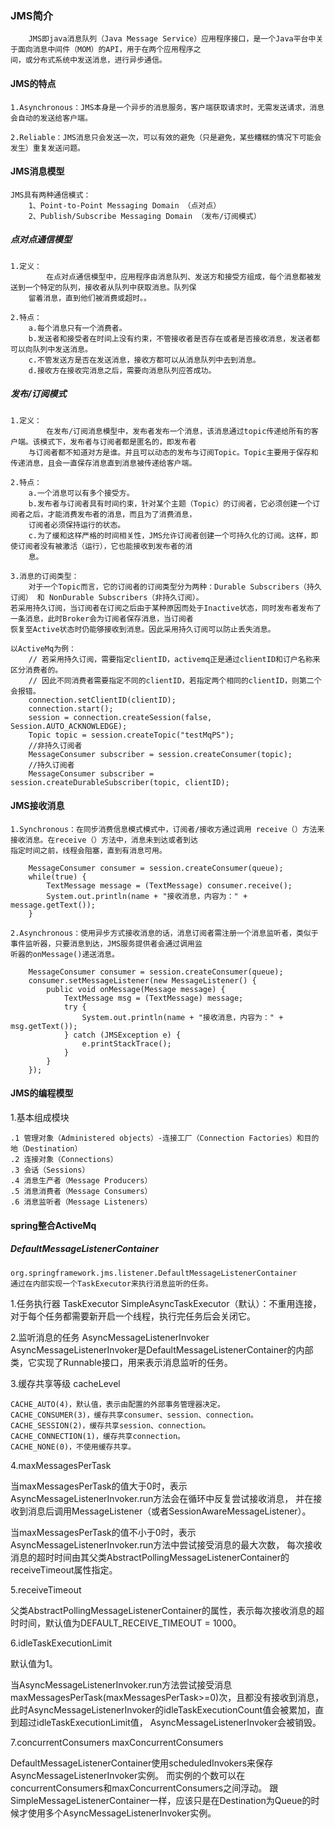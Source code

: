 ### JMS简介

        JMS即java消息队列（Java Message Service）应用程序接口，是一个Java平台中关于面向消息中间件（MOM）的API，用于在两个应用程序之
    间，或分布式系统中发送消息，进行异步通信。


#### JMS的特点
    
    1.Asynchronous：JMS本身是一个异步的消息服务，客户端获取请求时，无需发送请求，消息会自动的发送给客户端。
    
    2.Reliable：JMS消息只会发送一次，可以有效的避免（只是避免，某些糟糕的情况下可能会发生）重复发送问题。
    
#### JMS消息模型

    JMS具有两种通信模式：
        1、Point-to-Point Messaging Domain （点对点）
        2、Publish/Subscribe Messaging Domain （发布/订阅模式）
        
        
##### 点对点通信模型

    1.定义：
            在点对点通信模型中，应用程序由消息队列、发送方和接受方组成，每个消息都被发送到一个特定的队列，接收者从队列中获取消息。队列保
        留着消息，直到他们被消费或超时。。
    
    2.特点：
        a.每个消息只有一个消费者。
        b.发送者和接受者在时间上没有约束，不管接收者是否存在或者是否接收消息，发送者都可以向队列中发送消息。
        c.不管发送方是否在发送消息，接收方都可以从消息队列中去到消息。
        d.接收方在接收完消息之后，需要向消息队列应答成功。
        

##### 发布/订阅模式

    1.定义：
            在发布/订阅消息模型中，发布者发布一个消息，该消息通过topic传递给所有的客户端。该模式下，发布者与订阅者都是匿名的，即发布者
        与订阅者都不知道对方是谁。并且可以动态的发布与订阅Topic。Topic主要用于保存和传递消息，且会一直保存消息直到消息被传递给客户端。
    
    2.特点：
        a.一个消息可以有多个接受方。
        b.发布者与订阅者具有时间约束，针对某个主题（Topic）的订阅者，它必须创建一个订阅者之后，才能消费发布者的消息，而且为了消费消息，
        订阅者必须保持运行的状态。
        c.为了缓和这样严格的时间相关性，JMS允许订阅者创建一个可持久化的订阅。这样，即使订阅者没有被激活（运行），它也能接收到发布者的消
        息。
        
    3.消息的订阅类型：
        对于一个Topic而言，它的订阅者的订阅类型分为两种：Durable Subscribers（持久订阅） 和 NonDurable Subscribers（非持久订阅）。
    若采用持久订阅，当订阅者在订阅之后由于某种原因而处于Inactive状态，同时发布者发布了一条消息，此时Broker会为订阅者保存消息，当订阅者
    恢复至Active状态时仍能够接收到消息。因此采用持久订阅可以防止丢失消息。
    
    以ActiveMq为例：
        // 若采用持久订阅，需要指定clientID，activemq正是通过clientID和订户名称来区分消费者的。
        // 因此不同消费者需要指定不同的clientID，若指定两个相同的clientID，则第二个会报错。
        connection.setClientID(clientID);
        connection.start();
        session = connection.createSession(false, Session.AUTO_ACKNOWLEDGE);
        Topic topic = session.createTopic("testMqPS");
        //非持久订阅者
        MessageConsumer subscriber = session.createConsumer(topic);
        //持久订阅者
        MessageConsumer subscriber = session.createDurableSubscriber(topic, clientID);
        
        
#### JMS接收消息

    1.Synchronous：在同步消费信息模式模式中，订阅者/接收方通过调用 receive（）方法来接收消息。在receive（）方法中，消息未到达或者到达
    指定时间之前，线程会阻塞，直到有消息可用。
    
        MessageConsumer consumer = session.createConsumer(queue);
        while(true) {
            TextMessage message = (TextMessage) consumer.receive();
            System.out.println(name + "接收消息，内容为：" + message.getText());
        }
    
    2.Asynchronous：使用异步方式接收消息的话，消息订阅者需注册一个消息监听者，类似于事件监听器，只要消息到达，JMS服务提供者会通过调用监
    听器的onMessage()递送消息。
    
        MessageConsumer consumer = session.createConsumer(queue);
        consumer.setMessageListener(new MessageListener() {
            public void onMessage(Message message) {
                TextMessage msg = (TextMessage) message;
                try {
                    System.out.println(name + "接收消息，内容为：" + msg.getText());
                } catch (JMSException e) {
                    e.printStackTrace();
                }
            }
        });
    
    
#### JMS的编程模型

1.基本组成模块
    
    .1 管理对象（Administered objects）-连接工厂（Connection Factories）和目的地（Destination）
    .2 连接对象（Connections）
    .3 会话（Sessions）
    .4 消息生产者（Message Producers）
    .5 消息消费者（Message Consumers）
    .6 消息监听者（Message Listeners）

    

#### spring整合ActiveMq

##### DefaultMessageListenerContainer

    org.springframework.jms.listener.DefaultMessageListenerContainer
    通过在内部实现一个TaskExecutor来执行消息监听的任务。

1.任务执行器 TaskExecutor
    SimpleAsyncTaskExecutor（默认）：不重用连接，对于每个任务都需要新开启一个线程，执行完任务后会关闭它。

2.监听消息的任务 AsyncMessageListenerInvoker
    AsyncMessageListenerInvoker是DefaultMessageListenerContainer的内部类，它实现了Runnable接口，用来表示消息监听的任务。
    
3.缓存共享等级 cacheLevel
    
    CACHE_AUTO(4)，默认值，表示由配置的外部事务管理器决定。
    CACHE_CONSUMER(3)，缓存共享consumer、session、connection。
    CACHE_SESSION(2)，缓存共享session、connection。
    CACHE_CONNECTION(1)，缓存共享connection。
    CACHE_NONE(0)，不使用缓存共享。
    
4.maxMessagesPerTask

当maxMessagesPerTask的值大于0时，表示AsyncMessageListenerInvoker.run方法会在循环中反复尝试接收消息，
并在接收到消息后调用MessageListener（或者SessionAwareMessageListener）。

当maxMessagesPerTask的值不小于0时，表示AsyncMessageListenerInvoker.run方法中尝试接受消息的最大次数，
每次接收消息的超时时间由其父类AbstractPollingMessageListenerContainer的receiveTimeout属性指定。
    
5.receiveTimeout

父类AbstractPollingMessageListenerContainer的属性，表示每次接收消息的超时时间，默认值为DEFAULT_RECEIVE_TIMEOUT = 1000。
    
6.idleTaskExecutionLimit

默认值为1。

当AsyncMessageListenerInvoker.run方法尝试接受消息maxMessagesPerTask(maxMessagesPerTask>=0)次，且都没有接收到消息，
此时AsyncMessageListenerInvoker的idleTaskExecutionCount值会被累加，直到超过idleTaskExecutionLimit值，
AsyncMessageListenerInvoker会被销毁。

7.concurrentConsumers maxConcurrentConsumers

DefaultMessageListenerContainer使用scheduledInvokers来保存AsyncMessageListenerInvoker实例。
而实例的个数可以在concurrentConsumers和maxConcurrentConsumers之间浮动。
跟SimpleMessageListenerContainer一样，应该只是在Destination为Queue的时候才使用多个AsyncMessageListenerInvoker实例。



    
    
    
    
    
    
    
    
    
    
    
    